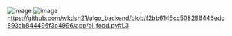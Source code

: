 ![image](https://github.com/wkdsh21/algo_backend/assets/100358810/b0c82565-8c0d-4d29-930e-45e97e907ed0)
![image](https://github.com/wkdsh21/algo_backend/assets/100358810/889b2119-893f-49d7-a650-6a916860e702)
https://github.com/wkdsh21/algo_backend/blob/f2bb6145cc508286446edc893ab844496f3c4996/app/ai_food.py#L3
